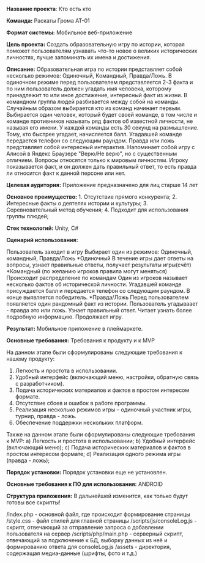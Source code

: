 **Название проекта**: Кто есть кто

**Команда:** Раскаты Грома АТ-01

**Формат системы:** Мобильное веб-приложение

**Цель проекта:** Создать образовательную игру по истории, которая поможет пользователям узнавать что-то новое о великих исторических личностях, лучше запоминать их имена и достижения.

**Описание:** Образовательная игра по истории представляет собой несколько режимов: Одиночный, Командный, Правда/Ложь.
В одиночном режиме перед пользователем представляется 2-3 факта и по ним пользователь должен угадать имя человека, которому принадлежит то или иное достижение, интересный факт из жизни.
В командном группа людей разбивается между собой на команды. Случайным образом выбирается кто из команд начинает первым.
Выбирается один человек, который будет своей команде, в том числе и команде противников называть ряд фактов об известной личности, не называя его имени. У каждой команды есть 30 секунд на размышление. Тому, кто быстрее угадает, начисляется балл. Угадавшей команде передается телефон со следующим раундом.
Правда или ложь представляет собой интересный интерактив. Напоминает собой игру с Алисой в Яндекс Браузере "Верю/Не верю", но с существенным отличием. Вопросы относятся только к мировым личностям. Игроку показывается факт, и он должен дать правильный ответ, то есть правда ли относится факт к данной персоне или нет.


**Целевая аудитория:** Приложение предназначено для лиц старше 14 лет

**Основное преимущество:** 1. Отсутствие прямого конкурента;
                           2. Интересные факты о деятелях истории и культуры;
                           3. Соревновательный метод обучения;
                           4. Подходит для использования группы плюдей;

**Стек технологий:** Unity, C#

**Сценарий использования:**

Пользователь заходит в игру
Выбирает один из режимов: Одиночный, командный, Правда/Ложь
*Одиночный
В течение игры дает ответы на вопросы, узнает правильные ответы, получает результаты игры(счёт)
*Командный (по желанию игроков правила могут меняться)
Происходит распределение по командам
Один из игроков называет несколько фактов об исторической личности. 
Угадавшей команде присуждается балл и передается телефон со следующим раундом.
В конце выявляется победитель.
*Правда/Ложь
Перед пользователем появляется один рандомный факт из истории.
Пользователь угадываает - правда это или ложь. 
Узнает правильный ответ. Читает узнать более подробную информацию.
Продолжает игру.

**Результат:** Мобильное приложение в плеймаркете. 

**Основные требования:** 
Требования к продукту и к MVP

На данном этапе были сформулированы следующие требования к нашему продукту:

1. Легкость и простота в использовании.
2. Удобный интерфейс (включающий меню, настройки, обратную связь с разработчиком).
3. Подача исторических материалов и фактов в простом интересом формате.
4. Отсутствие сбоев и ошибок в работе программы.
5. Реализация несколько режимов игры – одиночный участник игры, турнир, правда - ложь.
6. Обеспечение поддержки нескольких платформ.

Также на данном этапе были сформулированы следующие требования к MVP:
a) Легкость и простота в использовании;
b) Удобный интерфейс (включающий меню);
c) Подача исторических материалов и фактов в простом интересом формате;
d) Реализация одного режима игры (правда - ложь);

**Порядок установки:** Порядок установки еще не установлен.

**Основные требования к ПО для использования:** ANDROID

**Структура приложения:** В дальнейшей изменится, как только будут готовы все скрипты!

/index.php - основной файл, где происходит формирование страницы
/style.css - файл стилей для главной страницы
/scripts/js/consoleLog.js - скрипт, отвечающий за отправление запроса о добавлении пользователя на сервер
/scripts/php/main.php - серверный скрипт, отвечающий за подключение к БД, выборку данных из неё и формированию ответа для consoleLog.js
/assets - директория, содержащая медиа-данные (шрифты, фото и т.д.)
